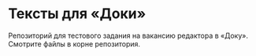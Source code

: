 # Тексты для «Доки»
Репозиторий для тестового задания на вакансию редактора в «Доку».
Смотрите файлы в корне репозитория.
